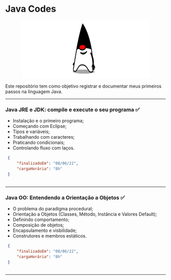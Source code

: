 # Java Codes

<p align="center">
  <img align="" alt="developeRobot" src="https://github.com/gabiazevedo/java-codes/blob/main/java_gif.gif" height="180px" width="80%" />
</p>

Este repositório tem como objetivo registrar e documentar meus primeiros passos na linguagem Java.

---

### Java JRE e JDK: compile e execute o seu programa ✅
 - Instalação e o primeiro programa;
 - Começando com Eclipse;
 - Tipos e variáveis;
 - Trabalhando com caracteres;
 - Praticando condicionais;
 - Controlando fluxo com laços.
  
 ```json
  {
      "finalizadoEm": "08/06/22",
      "cargaHorária": "8h"
  }
  
  ```
---

### Java OO: Entendendo a Orientação a Objetos ✅
- O problema do paradigma procedural;
- Orientação a Objetos (Classes, Método, Instância e Valores Default);
- Definindo comportamento;
- Composição de objetos;
- Encapsulamento e visbilidade;
- Construtores e membros estáticos.
  
 ```json
  {
      "finalizadoEm": "08/06/22",
      "cargaHorária": "8h"
  }
  
  ```
 --- 
